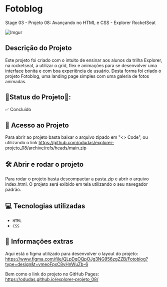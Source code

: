 # Fotoblog
Stage 03 - Projeto 08: Avançando no HTML e CSS - Explorer RocketSeat

![Imgur](https://i.imgur.com/k5w9uIS.jpg)

## Descrição do Projeto

Este projeto foi criado com o intuito de ensinar aos alunos da trilha Explorer, na rocketseat, a utilizar o grid, flex e animações para se desenvolver uma interface bonita e com boa experiência de usuário.
Desta forma foi criado o projeto Fotoblog, uma landing page simples com uma galeria de fotos animadas.

## 📍Status do Projeto📍:
✅ Concluído

## 📁 Acesso ao Projeto

Para abrir ao projeto basta baixar o arquivo zipado em "<> Code", ou utilizando o link https://github.com/odudas/explorer-projeto_08/archive/refs/heads/main.zip

## 🛠️ Abrir e rodar o projeto

Para rodar o projeto basta descompactar a pasta.zip e abrir o arquivo index.html. O projeto será exibido em tela utilizando o seu navegador padrão.

## 💻 Tecnologias utilizadas

- `HTML`
- `CSS`

## 📢 Informações extras

Aqui está o figma utilizado para desenvolver o layout do projeto: <br />
https://www.figma.com/file/QLpDqOQpOJg3NG956zgZZB/Fotoblog?type=design&t=vmeoFpxC8yHnWuZb-6

Bem como o link do projeto no GitHub Pages: <br />
https://odudas.github.io/explorer-projeto_08/
